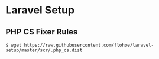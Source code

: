 # Laravel Setup

## PHP CS Fixer Rules

```console
$ wget https://raw.githubusercontent.com/flohoe/laravel-setup/master/scr/.php_cs.dist
```